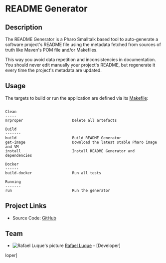 

# README Generator

## Description


The README Generator is a Pharo Smalltalk based tool to auto-generate a software project's README file using the metadata fetched from sources of truth like Maven's POM file and/or Makefiles.
    
This way you avoid data repetition and inconsistencies in documentation. You should never edit manually your project's README, but regenerate it every time the project's metadata are updated.
  



## Usage

The targets to build or run the application are defined via its [Makefile](Makefile):

```shell
                           
Clean                      
-----                      
mrproper                      Delete all artefacts
                           
Build                      
-------                    
build                         Build README Generator
get-image                     Download the latest stable Pharo image and VM
install                       Install README Generator and dependencies
                           
Docker                     
------                     
build-docker                  Run all tests
                           
Running                    
-------                    
run                           Run the generator

```



## Project Links

* Source Code: [GitHub](https://github.com/osoco/READMEGenerator)

## Team


* ![Rafael Luque's picture](https://osoco.es/images/personas/rafael-luque.jpg) [Rafael Luque](https://osoco.es) - [Developer]




loper]




